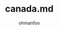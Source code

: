 ---
Aliases:
- '#canada'
author: ohmanfoo
created: '[[2022]]-07-07'
source: '#todo'
tags: ''
title: canada.md
---